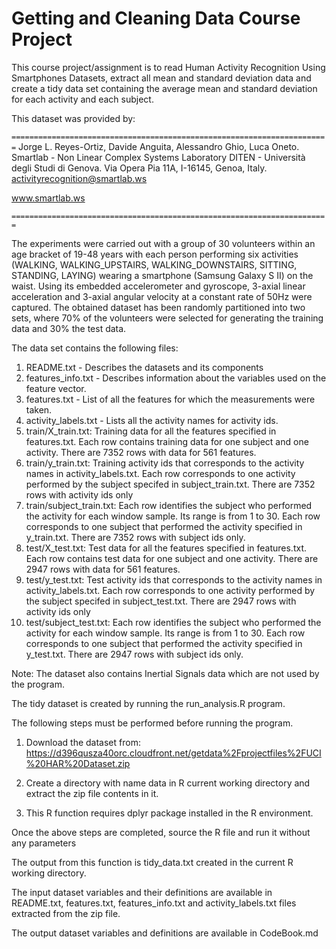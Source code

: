 # Getting and Cleaning Data Course Project

This course project/assignment is to read Human Activity Recognition Using Smartphones Datasets, extract all mean and standard deviation data and create a tidy data set containing the average mean and standard deviation for each activity and each subject.

This dataset was provided by:

`=======================================================================`
Jorge L. Reyes-Ortiz, Davide Anguita, Alessandro Ghio, Luca Oneto.
Smartlab - Non Linear Complex Systems Laboratory
DITEN - Università degli Studi di Genova.
Via Opera Pia 11A, I-16145, Genoa, Italy.
activityrecognition@smartlab.ws

www.smartlab.ws

`=======================================================================`

The experiments were carried out with a group of 30 volunteers within an age bracket of 19-48 years with each person performing six activities (WALKING, WALKING_UPSTAIRS, WALKING_DOWNSTAIRS, SITTING, STANDING, LAYING) wearing a smartphone (Samsung Galaxy S II) on the waist. Using its embedded accelerometer and gyroscope, 3-axial linear acceleration and 3-axial angular velocity at a constant rate of 50Hz were captured. The obtained dataset has been randomly partitioned into two sets, where 70% of the volunteers were selected for generating the training data and 30% the test data.

The data set contains the following files:

1. README.txt - Describes the datasets and its components
2. features_info.txt - Describes information about the variables used on the feature vector.
3. features.txt - List of all the features for which the measurements were taken.
4. activity_labels.txt - Lists all the activity names for activity ids.
5. train/X_train.txt: Training data for all the features specified in features.txt. Each row contains training data for one subject and one activity. There are 7352 rows with data for 561 features.
6. train/y_train.txt: Training activity ids that corresponds to the activity names in activity_labels.txt. Each row corresponds to one activity performed by the subject specifed in subject_train.txt. There are 7352 rows with activity ids only
7. train/subject_train.txt: Each row identifies the subject who performed the activity for each window sample. Its range is from 1 to 30. Each row corresponds to one subject that performed the activity specified in y_train.txt. There are 7352 rows with subject ids only.
8. test/X_test.txt: Test data for all the features specified in features.txt. Each row contains test data for one subject and one activity. There are 2947 rows with data for 561 features.
9. test/y_test.txt: Test activity ids that corresponds to the activity names in activity_labels.txt. Each row corresponds to one activity performed by the subject specifed in subject_test.txt. There are 2947 rows with activity ids only
10. test/subject_test.txt: Each row identifies the subject who performed the activity for each window sample. Its range is from 1 to 30. Each row corresponds to one subject that performed the activity specified in y_test.txt. There are 2947 rows with subject ids only.

Note: The dataset also contains Inertial Signals data which are not used by the program.

The tidy dataset is created by running the run_analysis.R program.

The following steps must be performed before running the program.

1. Download the dataset from: https://d396qusza40orc.cloudfront.net/getdata%2Fprojectfiles%2FUCI%20HAR%20Dataset.zip

2. Create a directory with name data in R current working directory and extract the zip file contents in it.

3. This R function requires dplyr package installed in the R environment.

Once the above steps are completed, source the R file and run it without any parameters

The output from this function is tidy_data.txt created in the current R working directory.

The input dataset variables and their definitions are available in README.txt, features.txt, features_info.txt and activity_labels.txt files extracted from the zip file.

The output dataset variables and definitions are available in CodeBook.md
